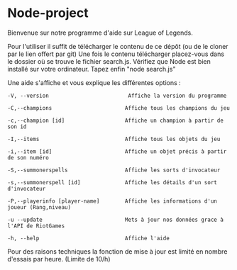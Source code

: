 # Node-project

Bienvenue sur notre programme d'aide sur League of Legends.

Pour l'utiliser il suffit de télécharger le contenu de ce dépôt (ou de le cloner par le lien offert par git)
Une fois le contenu télécharger placez-vous dans le dossier où se trouve le fichier search.js.
Vérifiez que Node est bien installé sur votre ordinateur.
Tapez enfin "node search.js"

Une aide s'affiche et vous explique les différentes options : 

    -V, --version                         Affiche la version du programme
   
    -C,--champions                       Affiche tous les champions du jeu
    
    -c,--champion [id]                   Affiche un champion à partir de son id
    
    -I,--items                           Affiche tous les objets du jeu
    
    -i,--item [id]                       Affiche un objet précis à partir de son numéro
    
    -S,--summonerspells                  Affiche les sorts d'invocateur
    
    -s,--summonerspell [id]              Affiche les détails d'un sort d'invocateur
    
    -P,--playerinfo [player-name]        Affiche les informations d'un joueur (Rang,niveau)
    
    -u --update                          Mets à jour nos données grace à l'API de RiotGames
    
    -h, --help                           Affiche l'aide
    

Pour des raisons techniques la fonction de mise à jour est limité en nombre d'essais par heure. (Limite de 10/h)
